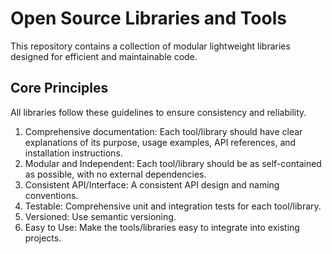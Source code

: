# Open Source Libraries and Tools

This repository contains a collection of modular lightweight libraries designed for efficient and maintainable code.

## Core Principles

All libraries follow these guidelines to ensure consistency and reliability.

1. Comprehensive documentation: Each tool/library should have clear explanations of its purpose, usage examples, API references, and installation instructions.
2. Modular and Independent: Each tool/library should be as self-contained as possible, with no external dependencies.
3. Consistent API/Interface: A consistent API design and naming conventions.
4. Testable: Comprehensive unit and integration tests for each tool/library.
5. Versioned: Use semantic versioning.
6. Easy to Use: Make the tools/libraries easy to integrate into existing projects.
